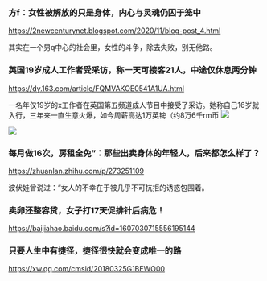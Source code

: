 ### 方f：女性被解放的只是身体，内心与灵魂仍囚于笼中
https://2newcenturynet.blogspot.com/2020/11/blog-post_4.html

其实在一个男q中心的社会里，女性的斗争，除去失败，别无他路。

### 英国19岁成人工作者受采访，称一天可接客21人，中途仅休息两分钟
https://dy.163.com/article/FQMVAKOE0541A1UA.html

一名年仅19岁的x工作者在英国第五频道成人节目中接受了采访。她称自己16岁就入行，三年来一直生意火爆，如今周薪高达1万英镑（约8万6千rm币
![](https://nimg.ws.126.net/?url=http%3A%2F%2Fdingyue.ws.126.net%2F2020%2F1105%2F02c03906j00qjbt6g0010c000h8009lm.jpg&thumbnail=650x2147483647&quality=80&type=jpg)

![](https://nimg.ws.126.net/?url=http%3A%2F%2Fdingyue.ws.126.net%2F2020%2F1105%2F00a14eebj00qjbt6g000mc000h8009pm.jpg&thumbnail=650x2147483647&quality=80&type=jpg)

### 每月做16次，房租全免”：那些出卖身体的年轻人，后来都怎么样了？
https://zhuanlan.zhihu.com/p/273251109

波伏娃曾说过：“女人的不幸在于被几乎不可抗拒的诱惑包围着。

### 卖卵还整容贷，女子打17天促排针后病危！
https://baijiahao.baidu.com/s?id=1607030715556195144

### 只要人生中有捷径，捷径很快就会变成唯一的路
https://xw.qq.com/cmsid/20180325G1BEWO00
